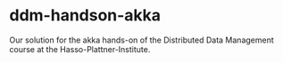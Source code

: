 # ddm-handson-akka
Our solution for the akka hands-on of the Distributed Data Management course at the Hasso-Plattner-Institute.
